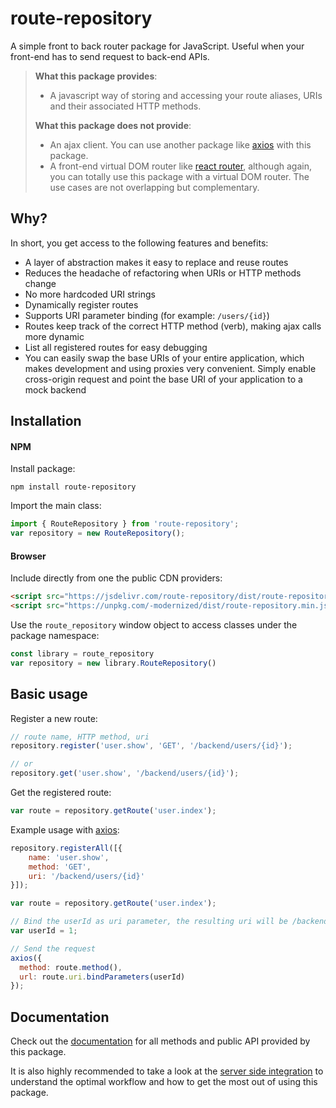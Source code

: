 # route-repository

A simple front to back router package for JavaScript. Useful when your front-end has to send request to back-end APIs.

> **What this package provides**:
> * A javascript way of storing and accessing your route aliases, URIs and their associated HTTP methods.
>
> **What this package does not provide**:
> * An ajax client. You can use another package like [axios](https://github.com/axios/axios) with this package.
> * A front-end virtual DOM router like [react router](https://github.com/ReactTraining/react-router), although again, you can totally use this package with a virtual DOM router. The use cases are not overlapping but complementary.

## Why?

In short, you get access to the following features and benefits:

* A layer of abstraction makes it easy to replace and reuse routes
* Reduces the headache of refactoring when URIs or HTTP methods change
* No more hardcoded URI strings
* Dynamically register routes
* Supports URI parameter binding (for example: `/users/{id}`)
* Routes keep track of the correct HTTP method (verb), making ajax calls more dynamic
* List all registered routes for easy debugging
* You can easily swap the base URIs of your entire application, which makes development and using proxies very convenient. Simply enable cross-origin request and point the base URI of your application to a mock backend

## Installation

#### NPM

Install package:

```
npm install route-repository
```

Import the main class:

```javascript
import { RouteRepository } from 'route-repository';
var repository = new RouteRepository();
```

#### Browser

Include directly from one the public CDN providers:

```html
<script src="https://jsdelivr.com/route-repository/dist/route-repository.min.js"></script>
<script src="https://unpkg.com/-modernized/dist/route-repository.min.js"></script>
```

Use the `route_repository` window object to access classes under the package namespace:

```javascript
const library = route_repository
var repository = new library.RouteRepository()
```

## Basic usage

Register a new route:

```javascript
// route name, HTTP method, uri
repository.register('user.show', 'GET', '/backend/users/{id}');

// or
repository.get('user.show', '/backend/users/{id}');
```

Get the registered route:
```javascript
var route = repository.getRoute('user.index');
```

Example usage with [axios](https://github.com/axios/axios):

```javascript
repository.registerAll([{
    name: 'user.show',
    method: 'GET',
    uri: '/backend/users/{id}'
}]);

var route = repository.getRoute('user.index');

// Bind the userId as uri parameter, the resulting uri will be /backend/users/1
var userId = 1;

// Send the request
axios({
  method: route.method(),
  url: route.uri.bindParameters(userId)
});
```
## Documentation

Check out the [documentation](/doc/README.md) for all methods and public API provided by this package.

It is also highly recommended to take a look at the [server side integration](/doc/server-side-integration.md) to understand the optimal workflow and how to get the most out of using this package.
